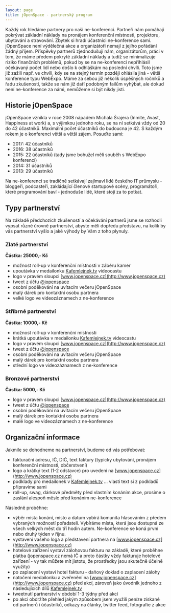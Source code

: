 ```yaml
---
layout: page
title: jOpenSpace - partnerský program
---
```


Každý rok hledáme partnery pro naši ne-konferenci. Partneři nám pomáhají pokrývat základní náklady na pronájem 
konferenční místnosti, projektoru, ubytování a stravování. Zbytek si hradí účastníci ne-konference sami. jOpenSpace
není výdělečná akce a organizátoři nemají z jejího pořádání žádný příjem. Příspěvky partnerů zjednodušují nám,
organizátorům, práci v tom, že máme předem pokryté základní náklady a tudíž se minimalizuje riziko finančních problémů,
pokud by se na ne-konferenci nepřihlásil očekávaný počet lidí nebo došlo k odhláškám na poslední chvíli. Toto jsme 
již zažili např. ve chvíli, kdy se na stejný termín později ohlásila jiná - větší konference typu WebExpo. Máme za 
sebou již několik úspěšných ročníků a řadu zkušeností, takže se nám již daří podobným failům vyhýbat, ale dokud není
ne-konference za námi, nemůžeme si být nikdy jisti.

## Historie jOpenSpace

jOpenSpace vznikla v roce 2008 nápadem Michala Šrajera (Inmite, Avast, Happiness at work) a, s výjimkou jednoho roku, se na ní setkává vždy od 20 do 42 účastníků.
Maximální počet účastníků do budoucna je 42. S každým rokem
je o konferenci větší a větší zájem. Posuďte sami:

- 2017: 42 účastníků
- 2016: 38 účastníků
- 2015: 22 účastníků (tady jsme bohužel měli souběh s WebExpo konferencí)
- 2014: 31 účastníků
- 2013: 29 účastníků

Na ne-konferenci se tradičně setkávají zajímaví lidé českého IT průmyslu - bloggeři, podcasteři, zakládající členové
startupové scény, programátoři, které programování baví - jednoduše lidé, které stojí za to potkat.  

## Typy partnerství

Na základě předchozích zkušeností a očekávání partnerů jsme se rozhodli vypsat různé úrovně partnerství, abyste měli
dopředu představu, na kolik by vás partnerství vyšlo a jaké výhody by Vám z toho plynuly.

### Zlaté partnerství
**Částka: 25000,- Kč**

- možnost roll-up v konferenční místnosti v záběru kamer
- upoutávka v medailonku [Kafemlejnek.tv](https://kafemlejnek.TV) videocastu
- logo v pravém sloupci [www.jopenspace.cz](http://www.jopenspace.cz)
- tweet z účtu [@jopenspace](https://twitter.com/jopenspace)
- osobní poděkování na uvítacím večeru jOpenSpace
- malý dárek pro kontaktní osobu partnera
- velké logo ve videozáznamech z ne-konference

### Stříbrné partnerství
**Částka: 10000,- Kč**

- možnost roll-up v konferenční místnosti
- krátká upoutávka v medailonku [Kafemlejnek.tv](https://kafemlejnek.TV) videocastu
- logo v pravém sloupci [www.jopenspace.cz](http://www.jopenspace.cz)
- tweet z účtu [@jopenspace](https://twitter.com/jopenspace)
- osobní poděkování na uvítacím večeru jOpenSpace
- malý dárek pro kontaktní osobu partnera
- střední logo ve videozáznamech z ne-konference

### Bronzové partnerství
**Částka: 5000,- Kč**  

- logo v pravém sloupci [www.jopenspace.cz](http://www.jopenspace.cz)
- tweet z účtu [@jopenspace](https://twitter.com/jopenspace)
- osobní poděkování na uvítacím večeru jOpenSpace
- malý dárek pro kontaktní osobu partnera
- malé logo ve videozáznamech z ne-konference

## Organizační informace

Jakmile se dohodneme na partnerství, budeme od vás potřebovat:

- fakturační adresu, IČ, DIČ, text faktury (typicky ubytování, pronájem konferenční místnosti, občerstvení)
- logo a krátký text (1-2 odstavce) pro uvedení na [www.jopenspace.cz](http://www.jopenspace.cz)
- podklady pro medailonek v [Kafemlejnek.tv](https://kafemlejnek.TV) ... vlastí text si z podkladů připravíme sami
- roll-up, swag, dárkové předměty před vlastním konáním akce, prosíme o zaslání alespoň měsíc před konáním ne-konference

Následně proběhne:

- výběr místa konání, místo a datum vybírá komunita hlasováním z předem vybraných možností pořadateli. Vybíráme místa, která jsou dostupná ze všech velkých měst do tří hodin autem. Ne-konference se 
koná první nebo druhý týden v říjnu.
- vystavení vašeho loga a představení partnera na [www.jopenspace.cz](http://www.jopenspace.cz)
- hotelové zařízení vystaví zálohovou fakturu na základě, které proběhne platba (jopenspace.cz nemá IČ a proto částky
  vždy fakturuje hotelové zařízení - vy tak můžete mít jistotu, že prostředky jsou skutečně účelně využity)
- po zaplacení vystaví hotel fakturu - daňový doklad o zaplacení zálohy
- natočení medailonku a zveřenění na [www.jopenspace.cz](http://www.jopenspace.cz) před akcí, zároveň jako úvodník jednoho z následujících
  dílů [Kafemlejnek.tv](https://kafemlejnek.TV)
- tweetnutí partnerství v období 1-3 týdny před akcí
- po akci obdržíte přehled jakým způsobem jsem využili peníze získané od partnerů i účastníků, odkazy na články, twitter feed, fotografie z akce
